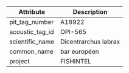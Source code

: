 | Attribute  | Description |
| ------------- | ------------- |
| pit_tag_number | A18922 |
| acoustic_tag_id | OPI-565 |
| scientific_name | Dicentrarchus labrax |
| common_name | bar européen |
| project | FISHINTEL |